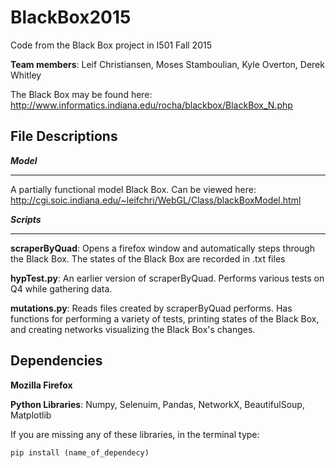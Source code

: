 # BlackBox2015
Code from the Black Box project in I501 Fall 2015

__Team members__: Leif Christiansen, Moses Stamboulian, Kyle Overton, Derek Whitley

The Black Box may be found here: http://www.informatics.indiana.edu/rocha/blackbox/BlackBox_N.php

File Descriptions
---------------------------------------------------
___Model___
*****************************************************
A partially functional model Black Box. Can be viewed here: http://cgi.soic.indiana.edu/~leifchri/WebGL/Class/blackBoxModel.html

___Scripts___
******************************************************

__scraperByQuad__: Opens a firefox window and automatically steps through the Black Box. The states of the Black Box are recorded in .txt files

__hypTest.py__: An earlier version of scraperByQuad. Performs various tests on Q4 while gathering data.

__mutations.py__: Reads files created by scraperByQuad performs. Has functions for performing a variety of tests, printing states of the Black Box, and creating networks visualizing the Black Box's changes.

Dependencies
--------------------------------------------------
__Mozilla Firefox__

__Python Libraries__:
Numpy, Selenuim, Pandas, NetworkX, BeautifulSoup, Matplotlib

If you are missing any of these libraries, in the terminal type:

    pip install (name_of_dependecy)
